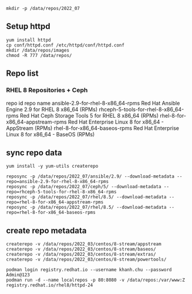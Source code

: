     mkdir -p /data/repos/2022_07

## Setup httpd
    yum install httpd
    cp conf/httpd.conf /etc/httpd/conf/httpd.conf
    mkdir /data/repos/images
    chmod -R 777 /data/repos/

##	Repo list
### RHEL 8 Repositories + Ceph

repo id                                                                             repo name
ansible-2.9-for-rhel-8-x86_64-rpms                                                  Red Hat Ansible Engine 2.9 for RHEL 8 x86_64 (RPMs)
rhceph-5-tools-for-rhel-8-x86_64-rpms                                               Red Hat Ceph Storage Tools 5 for RHEL 8 x86_64 (RPMs)
rhel-8-for-x86_64-appstream-rpms                                                    Red Hat Enterprise Linux 8 for x86_64 - AppStream (RPMs)
rhel-8-for-x86_64-baseos-rpms                                                       Red Hat Enterprise Linux 8 for x86_64 - BaseOS (RPMs)

## sync repo data
    yum install -y yum-utils createrepo

    reposync -p /data/repos/2022_07/ansible/2.9/ --download-metadata --repo=ansible-2.9-for-rhel-8-x86_64-rpms
    reposync -p /data/repos/2022_07/ceph/5/ --download-metadata --repo=rhceph-5-tools-for-rhel-8-x86_64-rpms 
    reposync -p /data/repos/2022_07/rhel/8.5/ --download-metadata --repo=rhel-8-for-x86_64-appstream-rpms  
    reposync -p /data/repos/2022_07/rhel/8.5/ --download-metadata --repo=rhel-8-for-x86_64-baseos-rpms

                                                                      

## create repo metadata
    createrepo -v /data/repos/2022_03/centos/8-stream/appstream
    createrepo -v /data/repos/2022_03/centos/8-stream/baseos/
    createrepo -v /data/repos/2022_03/centos/8-stream/extras/ 
    createrepo -v /data/repos/2022_03/centos/8-stream/powertools/ 

    podman login registry.redhat.io --username khanh.chu --password Admin@123
    podman run -d --name localrepos -p 80:8080 -v /data/repos:/var/www:Z registry.redhat.io/rhel8/httpd-24
